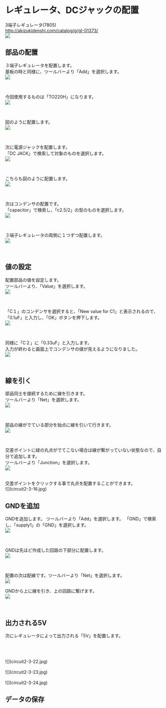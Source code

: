 # レギュレータ、DCジャックの配置


3端子レギュレータ(7805)
<br>
http://akizukidenshi.com/catalog/g/gI-01373/
<br>
![](circuit2-3-01.jpg)


## 部品の配置

３端子レギュレータを配置します。
<br>
基板の時と同様に、ツールバーより「Add」を選択します。
<br>
![](circuit2-3-02.jpg)

<br>

今回使用するものは「TO220H」になります。
<br>
![](circuit2-3-03.jpg)

<br>

図のように配置します。
<br>
![](circuit2-3-04.jpg)

<br>

次に電源ジャックを配置します。
<br>
「DC JACK」で検索して対象のものを選択します。
<br>
![](circuit2-3-05.jpg)

<br>

こちらも図のように配置します。
<br>
![](circuit2-3-06.jpg)

<br>

次はコンデンサの配置です。
<br>
「capacitor」で検索し、「c2.5/2」の型のものを選択します。
<br>
![](circuit2-3-07.jpg)

<br>

３端子レギュレータの両側に１つずつ配置します。
<br>
![](circuit2-3-08.jpg)

<br>

## 値の設定
配置部品の値を設定します。
<br>
ツールバーより、「Value」を選択します。
<br>
![](circuit2-3-09.jpg)

<br>

「C１」のコンデンサを選択すると、「New value for C1」と表示されるので、「0.1uF」と入力し、「OK」ボタンを押下します。
<br>
![](circuit2-3-11.jpg)

<br>

同様に「C２」に「0.33uF」と入力します。
<br>
入力が終わると画面上でコンデンサの値が見えるようになりました。
<br>
![](circuit2-3-12.jpg)

<br>


## 線を引く
部品同士を接続するために線を引きます。
<br>
ツールバーより「Net」を選択します。
<br>
![](circuit2-3-13.jpg)

<br>

部品の線がでている部分を始点に線を引いて行きます。
<br>
![](circuit2-3-14.jpg)

<br>

交差ポイントに緑の丸点がでてこない場合は線が繋がっていない状態なので、自分で追加します。
<br>
ツールバーより「Junction」を選択します。
<br>
![](circuit2-3-15.jpg)

<br>
交差ポイントをクリックする事で丸点を配置することができます。
<br>
![](circuit2-3-16.jpg)

<br>


## GNDを追加
GNDを追加します。
ツールバーより「Add」を選択します。
「GND」で検索し、「supply1」の「GND」を選択します。
<br>
![](circuit2-3-18.jpg)

<br>

GNDは先ほど作成した回路の下部分に配置します。
<br>
![](circuit2-3-19.jpg)

<br>

配置の次は配線です。ツールバーより「Net」を選択します。
<br>
![](circuit2-3-20.jpg)

GNDから上に線を引き、上の回路に繋げます。
<br>
![](circuit2-3-20-2.jpg)

<br>

## 出力される5V
次にレギュレータによって出力される「5V」を配置します。
<br>

<br>

<br>

<br>
![](circuit2-3-22.jpg)

<br>

<br>
![](circuit2-3-23.jpg)

<br>

<br>
![](circuit2-3-24.jpg)

<br>



## データの保存






